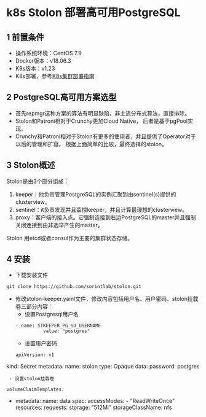 # k8s Stolon 部署高可用PostgreSQL
## 1 前置条件
- 操作系统环境：CentOS 7.9
- Docker版本：v18.06.3
- K8s版本：v1.23
- K8s部署，参考[K8s集群部署指南](./K8sClusterDeployment.md)
## 2 PostgreSQL高可用方案选型
- 首先repmgr这种方案的算法有明显缺陷，非主流分布式算法，直接排除。
- Stolon和Patroni相对于Crunchy更加Cloud Native， 后者是基于pgPool实现。
- Crunchy和Patroni相对于Stolon有更多的使用者，并且提供了Operator对于以后的管理和扩容。
根据上面简单的比较，最终选择的stolon。
## 3 Stolon概述
Stolon是由3个部分组成：
1. keeper：他负责管理PostgreSQL的实例汇聚到由sentinel(s)提供的clusterview。
2. sentinel：it负责发现并且监控keeper，并且计算最理想的clusterview。
3. proxy：客户端的接入点。它强制连接到右边PostgreSQL的master并且强制关闭连接到由非选举产生的master。

Stolon 用etcd或者consul作为主要的集群状态存储。
## 4 安装
- 下载安装文件
```
git clone https://github.com/sorintlab/stolon.git
```
- 修改stolon-keeper.yaml文件，修改内容包括用户名、用户密码、stolon挂载卷三部分内容：
  - 设置Postgresql用户名
  ```
  - name: STKEEPER_PG_SU_USERNAME
            value: "postgres"
  ```
  - 设置用户密码
  ```
  apiVersion: v1
kind: Secret
metadata:
    name: stolon
type: Opaque
data:
    password: postgres
  ```
   - 设置stolon挂载卷
   ```
    volumeClaimTemplates:
  - metadata:
      name: data
    spec:
      accessModes:
        - "ReadWriteOnce"
      resources:
        requests:
          storage: "512Mi"
      storageClassName: nfs
   ```
